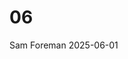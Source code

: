 # 06
Sam Foreman
2025-06-01

<link rel="preconnect" href="https://fonts.googleapis.com">

<div id="listing-posts">

</div>
